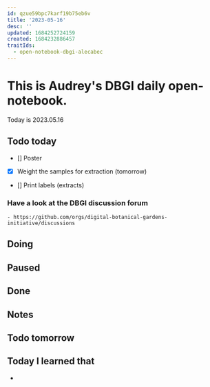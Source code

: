 ```yaml
---
id: qzue59bpc7karf19b75eb6v
title: '2023-05-16'
desc: ''
updated: 1684252724159
created: 1684232886457
traitIds:
  - open-notebook-dbgi-alecabec
---
```



# This is Audrey's DBGI daily open-notebook.

Today is 2023.05.16

## Todo today
- [] Poster 
- [X] Weight the samples for extraction (tomorrow) 
- [] Print labels (extracts)


### Have a look at the DBGI discussion forum
    - https://github.com/orgs/digital-botanical-gardens-initiative/discussions

###
###

## Doing

## Paused

## Done

## Notes

## Todo tomorrow

###
###
###


## Today I learned that

- 